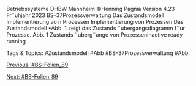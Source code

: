 Betriebssysteme DHBW Mannheim ©Henning Pagnia Version 4.23 Fr¨uhjahr 2023 BS–37Prozessverwaltung Das Zustandsmodell Implementierung vo n Prozessen
Implementierung von Prozessen
Das Zustandsmodell
•Abb. 1 zeigt das Zustands ¨ubergangsdiagramm f¨ur Prozesse.
Abb. 1 Zustands ¨uberg¨ange von Prozesseninactive ready running

   Tags & Topics:
   #Zustandsmodell
   #Abb
   #BS–37Prozessverwaltung
   #Abb.

[Previous: #BS-Folien_89](BS-Folien_89.md)

[Next: #BS-Folien_89](BS-Folien_89.md)